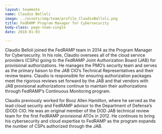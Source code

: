 ```yaml
---
layout: teammate
name: Claudio Belloli
image: ../assets/img/team/profile_ClaudioBelloli.png
title: FedRAMP Program Manager for Cybersecurity
body-class: page-team-single
date: 2018-01-03

---
```

Claudio Belloli joined the FedRAMP team in 2014 as the Program Manager for Cybersecurity. In his role, Claudio oversees all of the cloud service providers (CSPs) going to the FedRAMP Joint Authorization Board (JAB) for provisional authorizations. He manages the PMO’s security team and serves as the primary liaison to the JAB CIO’s Technical Representatives and their review teams. Claudio is responsible for ensuring authorization packages meet the rigorous reviews set forward by the JAB and that vendors with JAB provisional authorizations continue to maintain their authorizations through FedRAMP’s Continuous Monitoring program.

Claudio previously worked for Booz Allen Hamilton, where he served as the lead cloud security and FedRAMP advisor to the Department of Defense’s (DOD) CIO. He was an original member of the DOD JAB technical review team for the first FedRAMP provisional ATOs in 2012. He continues to bring his cybersecurity and cloud expertise to FedRAMP as the program expands the number of CSPs authorized through the JAB.